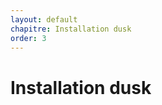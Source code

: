 ```yaml
---
layout: default
chapitre: Installation dusk
order: 3
---
```


# Installation dusk

<!-- new slidee  -->
